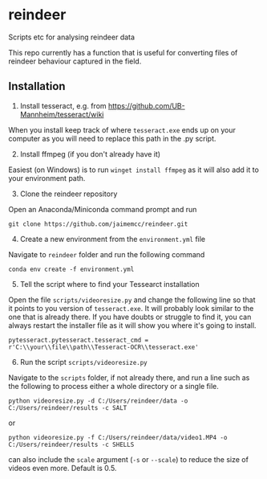 # reindeer
Scripts etc for analysing reindeer data

This repo currently has a function that is useful for converting files of reindeer behaviour captured in the field.

## Installation
1. Install tesseract, e.g. from https://github.com/UB-Mannheim/tesseract/wiki

When you install keep track of where `tesseract.exe` ends up on your computer as you will need to replace this path in the .py script.

2. Install ffmpeg (if you don't already have it)

Easiest (on Windows) is to run `winget install ffmpeg` as it will also add it to your environment path.

3. Clone the reindeer repository

Open an Anaconda/Miniconda command prompt and run
```
git clone https://github.com/jaimemcc/reindeer.git
```

4. Create a new environment from the `environment.yml` file

Navigate to `reindeer` folder and run the following command

```
conda env create -f environment.yml
```

5. Tell the script where to find your Tessearct installation

Open the file `scripts/videoresize.py` and change the following line so that it points to you version of `tesseract.exe`. It will probably look similar to the one that is already there. If you have doubts or struggle to find it, you can always restart the installer file as it will show you where it's going to install.
```
pytesseract.pytesseract.tesseract_cmd = r'C:\\your\\file\\path\\Tesseract-OCR\\tesseract.exe'
```

6. Run the script `scripts/videoresize.py`

Navigate to the `scripts` folder, if not already there, and run a line such as the following to process either a whole directory or a single file.
```
python videoresize.py -d C:/Users/reindeer/data -o C:/Users/reindeer/results -c SALT
```
or
```
python videoresize.py -f C:/Users/reindeer/data/video1.MP4 -o C:/Users/reindeer/results -c SHELLS
```
can also include the `scale` argument (`-s` or `--scale`) to reduce the size of videos even more. Default is 0.5.

